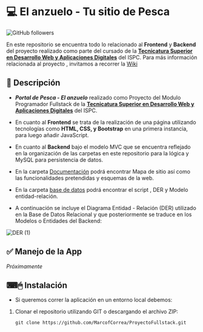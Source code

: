 # 💻 El anzuelo - Tu sitio de Pesca
![GitHub followers](https://img.shields.io/github/followers/mariquenaallosa?style=social)

En este repositorio se encuentra todo lo relacionado al **Frontend** y **Backend** del proyecto realizado como parte del cursado de la **[Tecnicatura Superior en Desarrollo Web y Aplicaciones Digitales](https://ispc.prod.tucampus.org/tecnicatura-web/)**  del ISPC. Para más información relacionada al proyecto , invitamos a recorrer la [Wiki](https://github.com/MarcofCorrea/ProyectoFullstack/wiki)

## 📝 Descripción

- ***Portal de Pesca - El anzuelo*** realizado como Proyecto del Modulo Programador Fullstack de la **[Tecnicatura Superior en Desarrollo Web y Aplicaciones Digitales](https://ispc.prod.tucampus.org/tecnicatura-web/)**  del ISPC.

- En cuanto al **Frontend** se trata de la realización de una página utilizando tecnologías como **HTML, CSS, y Bootstrap** en una primera instancia, para luego añadir JavaScript. 

- En cuanto al **Backend**  bajo el modelo MVC que se encuentra reflejado en la organización de las carpetas en este repositorio para la lógica y MySQL para persistencia de datos. 

- En la carpeta [Documentación](https://github.com/MarcofCorrea/ProyectoFullstack/tree/main/Documentaci%C3%B3n) podrá encontrar Mapa de sitio así como las funcionalidades pretendidas y esquemas de la web.

- En la carpeta [base de datos](https://github.com/MarcofCorrea/ProyectoFullstack/tree/main/base%20de%20datos) podrá encontrar el script , DER y Modelo entidad-relación.

- A continuación se incluye el Diagrama Entidad - Relación (DER) utilizado en la Base de Datos Relacional y que posteriormente se traduce en los Modelos o Entidades del Backend:

![DER (1)](https://user-images.githubusercontent.com/99567012/196313887-6753be9b-06be-4f64-9051-bd14bd6b9dcf.png)

## ✅ Manejo de la App
_Próximamente_

## ⌨🖱 Instalación
- Si queremos correr la aplicación en un entorno local debemos: 

1. Clonar el repositorio utilizando GIT o descargando el archivo ZIP:

    `git clone https://github.com/MarcofCorrea/ProyectoFullstack.git`

